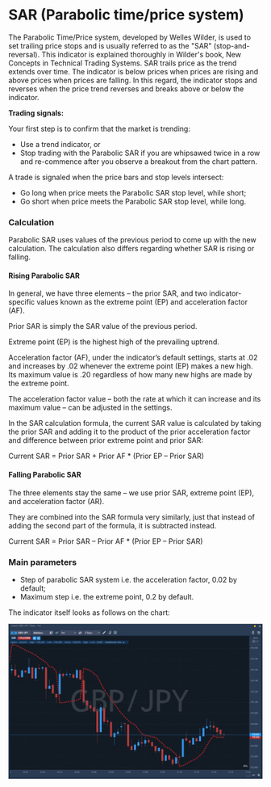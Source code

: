 # SAR \(Parabolic time/price system\)

The Parabolic Time/Price system, developed by Welles Wilder, is used to set trailing price stops and is usually referred to as the "SAR" \(stop-and-reversal\). This indicator is explained thoroughly in Wilder's book, New Concepts in Technical Trading Systems. SAR trails price as the trend extends over time. The indicator is below prices when prices are rising and above prices when prices are falling. In this regard, the indicator stops and reverses when the price trend reverses and breaks above or below the indicator. 

**Trading signals:**

Your first step is to confirm that the market is trending:

* Use a trend indicator, or
* Stop trading with the Parabolic SAR if you are whipsawed twice in a row and re-commence after you observe a breakout from the chart pattern.

A trade is signaled when the price bars and stop levels intersect: 

* Go long when price meets the Parabolic SAR stop level, while short;
* Go short when price meets the Parabolic SAR stop level, while long.

### Calculation

Parabolic SAR uses values of the previous period to come up with the new calculation. The calculation also differs regarding whether SAR is rising or falling.

#### Rising Parabolic SAR <a id="rising-parabolic-sar"></a>

In general, we have three elements – the prior SAR, and two indicator-specific values known as the extreme point \(EP\) and acceleration factor \(AF\).

Prior SAR is simply the SAR value of the previous period.

Extreme point \(EP\) is the highest high of the prevailing uptrend.

Acceleration factor \(AF\), under the indicator’s default settings, starts at .02 and increases by .02 whenever the extreme point \(EP\) makes a new high. Its maximum value is .20 regardless of how many new highs are made by the extreme point.

The acceleration factor value – both the rate at which it can increase and its maximum value – can be adjusted in the settings.

In the SAR calculation formula, the current SAR value is calculated by taking the prior SAR and adding it to the product of the prior acceleration factor and difference between prior extreme point and prior SAR:

Current SAR = Prior SAR + Prior AF \* \(Prior EP – Prior SAR\)

#### Falling Parabolic SAR <a id="falling-parabolic-sar"></a>

The three elements stay the same – we use prior SAR, extreme point \(EP\), and acceleration factor \(AR\).

They are combined into the SAR formula very similarly, just that instead of adding the second part of the formula, it is subtracted instead.

Current SAR = Prior SAR – Prior AF \* \(Prior EP – Prior SAR\)

### Main parameters

* Step of parabolic SAR system i.e. the acceleration factor, 0.02 by default;
* Maximum step i.e. the extreme point, 0.2 by default.

The indicator itself looks as follows on the chart:

![](../../../.gitbook/assets/sar.jpg)

